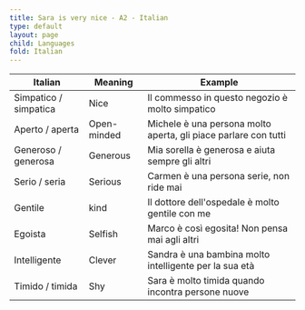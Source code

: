 ```yaml
---
title: Sara is very nice - A2 - Italian
type: default
layout: page
child: Languages
fold: Italian
---
```


| Italian | Meaning | Example |
| ------- | ------- | ------- |
| Simpatico / simpatica | Nice | Il commesso in questo negozio è molto simpatico |
| Aperto / aperta | Open-minded | Michele è una persona molto aperta, gli piace parlare con tutti |
| Generoso / generosa | Generous | Mia sorella è generosa e aiuta sempre gli altri |
| Serio / seria | Serious | Carmen è una persona serie, non ride mai |
| Gentile | kind | Il dottore dell'ospedale è molto gentile con me |
| Egoista | Selfish | Marco è così egosita! Non pensa mai agli altri |
| Intelligente | Clever | Sandra è una bambina molto intelligente per la sua età |
| Timido / timida | Shy | Sara è molto timida quando incontra persone nuove |
